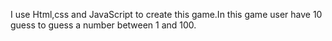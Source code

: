 I use Html,css and JavaScript to create this game.In this game user have 10 guess to guess a number between 1 and 100.
